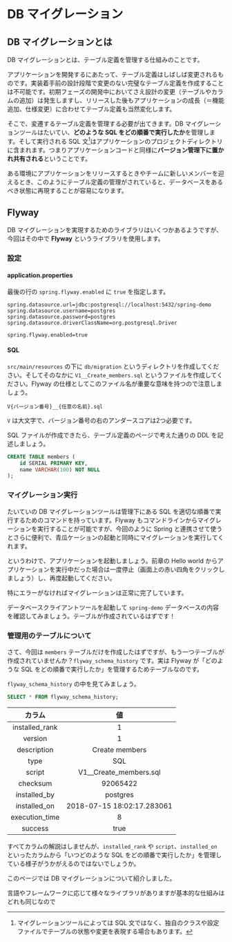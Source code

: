 # DB マイグレーション

## DB マイグレーションとは

DB マイグレーションとは、テーブル定義を管理する仕組みのことです。

アプリケーションを開発するにあたって、テーブル定義はしばしば変更されるものです。実装着手前の設計段階で変更のない完璧なテーブル定義を作成することは不可能です。初期フェーズの開発中においてさえ設計の変更（テーブルやカラムの追加）は発生しますし、リリースした後もアプリケーションの成長（＝機能追加、仕様変更）に合わせてテーブル定義も当然変化します。

そこで、変遷するテーブル定義を管理する必要が出てきます。DB マイグレーションツールはたいてい、**どのような SQL をどの順番で実行したか**を管理します。そして実行される SQL 文[^1]はアプリケーションのプロジェクトディレクトリに含まれます。つまりアプリケーションコードと同様に**バージョン管理下に置かれ共有される**ということです。

ある環境にアプリケーションをリリースするときやチームに新しいメンバーを迎えるとき、このようにテーブル定義の管理がされていると、データベースをあるべき状態に再現することが容易になります。

[^1]: マイグレーションツールによっては SQL 文ではなく、独自のクラスや設定ファイルでテーブルの状態や変更を表現する場合もあります。

## Flyway

DB マイグレーションを実現するためのライブラリはいくつかあるようですが、今回はその中で **Flyway** というライブラリを使用します。

### 設定

#### application.properties

最後の行の ```spring.flyway.enabled``` に ```true``` を指定します。

```properties
spring.datasource.url=jdbc:postgresql://localhost:5432/spring-demo
spring.datasource.username=postgres
spring.datasource.password=postgres
spring.datasource.driverClassName=org.postgresql.Driver

spring.flyway.enabled=true
```

#### SQL

```src/main/resources``` の下に ```db/migration``` というディレクトリを作成してください。そしてそのなかに ```V1__Create_members.sql``` というファイルを作成してください。Flyway の仕様としてこのファイル名が重要な意味を持つので注意しましょう。

```
V{バージョン番号}__{任意の名前}.sql
```

```V``` は大文字で、バージョン番号の右のアンダースコアは2つ必要です。

SQL ファイルが作成できたら、テーブル定義のページで考えた通りの DDL を記述しましょう。

```sql
CREATE TABLE members (
    id SERIAL PRIMARY KEY,
    name VARCHAR(100) NOT NULL
);
```

### マイグレーション実行

たいていの DB マイグレーションツールは管理下にある SQL を適切な順番で実行するためのコマンドを持っています。Flyway もコマンドラインからマイグレーションを実行することが可能ですが、今回のように Spring と連携させて使うとさらに便利で、青瓜ケーションの起動と同時にマイグレーションを実行してくれます。

というわけで、アプリケーションを起動しましょう。前章の Hello world からアプリケーションを実行中だった場合は一度停止（画面上の赤い四角をクリックしましょう）し、再度起動してください。

特にエラーがなければマイグレーションは正常に完了しています。

データベースクライアントツールを起動して ```spring-demo``` データベースの内容を確認してみましょう。テーブルが作成されているはずです！

### 管理用のテーブルについて

さて、今回は ```members``` テーブルだけを作成したはずですが、もう一つテーブルが作成されていませんか？```flyway_schema_history``` です。実は Flyway が「どのような SQL をどの順番で実行したか」を管理するためテーブルなのです。

```flyway_schema_history``` の中を見てみましょう。

```sql
SELECT * FROM flyway_schema_history;
```

|カラム|値|
|:---:|:---:|
|installed_rank|1|
|version|1|
|description|Create members|
|type|SQL|
|script|V1__Create_members.sql|
|checksum|92065422|
|installed_by|postgres|
|installed_on|2018-07-15 18:02:17.283061|
|execution_time|8|
|success|true|

すべてカラムの解説はしませんが、```installed_rank``` や ```script```、```installed_on``` といったカラムから「いつどのような SQL をどの順番で実行したか」を管理している様子がうかがえるのではないでしょうか。

このページでは DB マイグレーションについて紹介しました。

言語やフレームワークに応じて様々なライブラリがありますが基本的な仕組みはどれも同じなので
